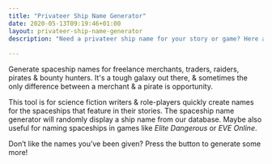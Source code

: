 ```yaml
---
title: "Privateer Ship Name Generator"
date: 2020-05-13T09:19:46+01:00
layout: privateer-ship-name-generator
description: "Need a privateer ship name for your story or game? Here are suggestions for privateers, raiders & bounty hunters"
   
---
```


Generate spaceship names for freelance merchants, traders, raiders, pirates & bounty hunters. It's a tough galaxy out there, & sometimes the only difference between a merchant & a pirate is opportunity. 

This tool is for science fiction writers & role-players quickly create names for the spaceships that feature in their stories. The spaceship name generator will randomly display a ship name from our database. Maybe also useful for naming spaceships in games like <em>Elite Dangerous</em> or <em>EVE Online</em>.

Don’t like the names you’ve been given? Press the button to generate some more!
